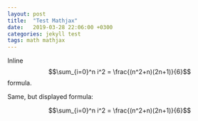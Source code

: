 ```yaml
---
layout: post
title:  "Test Mathjax"
date:   2019-03-28 22:06:00 +0300
categories: jekyll test
tags: math mathjax
---
```

Inline $$\sum_{i=0}^n i^2 = \frac{(n^2+n)(2n+1)}{6}$$ formula.

Same, but displayed formula:

$$\sum_{i=0}^n i^2 = \frac{(n^2+n)(2n+1)}{6}$$
